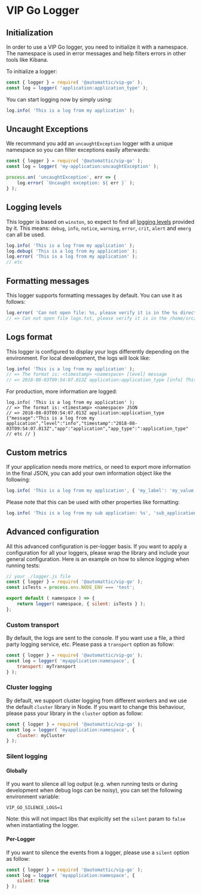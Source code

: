 # VIP Go Logger

## Initialization
In order to use a VIP Go logger, you need to initialize it with a namespace. The namespace is used in error messages and help filters errors in other tools like Kibana.

To initialize a logger:
``` js
const { logger } = require( '@automattic/vip-go' );
const log = logger( 'application:application_type' );
```

You can start logging now by simply using:
``` js
log.info( 'This is a log from my application' );
```

## Uncaught Exceptions

We recommand you add an `uncaughtException` logger with a unique namespace so you can filter exceptions easily afterwards:

``` js
const { logger } = require( '@automattic/vip-go' );
const log = logger( 'my-application:uncaughtException' );

process.on( 'uncaughtException', err => {
	log.error( `Uncaught exception: ${ err }` );
} );
```

## Logging levels
This logger is based on `winston`, so expect to find all [logging levels](https://github.com/winstonjs/winston#logging-levels) provided by it. This means: `debug`, `info`, `notice`, `warning`, `error`, `crit`, `alert` and `emerg` can all be used.

``` js
log.info( 'This is a log from my application' );
log.debug( 'This is a log from my application' );
log.error( 'This is a log from my application' );
// etc
```

## Formatting messages
This logger supports formatting messages by default. You can use it as follows:
``` js
log.error( 'Can not open file: %s, please verify it is in the %s directory', 'logs.txt', '/home/src/' );
// => Can not open file logs.txt, please verify it is in the /home/src/ directory
```

## Logs format
This logger is configured to display your logs differently depending on the environment. For local development, the logs will look like:
``` js
log.info( 'This is a log from my application' );
// => The format is: <timestamp> <namespace> [level] message
// => 2018-08-03T09:54:07.013Z application:application_type [info] This is a log from my application
```
For production, more information are logged:
```
log.info( 'This is a log from my application' );
// => The format is: <timestamp> <namespace> JSON
// => 2018-08-03T09:54:07.013Z application:application_type {"message":"This is a log from my application","level":"info","timestamp":"2018-08-03T09:54:07.013Z","app":"application","app_type":":application_type" // etc // }
```
## Custom metrics
If your application needs more metrics, or need to export more information in the final JSON, you can add your own information object like the following:
``` js
log.info( 'This is a log from my application', { 'my_label': 'my_value' } );
```
Please note that this can be used with other properties like formatting:
``` js
log.info( 'This is a log from my sub application: %s', 'sub_application', { 'my_label': 'my_value' } );
```

## Advanced configuration
All this advanced configuration is per-logger basis. If you want to apply a configuration for all your loggers, please wrap the library and include your general configuration. Here is an example on how to silence logging when running tests:

``` js
// your ./logger.js file
const { logger } = require( '@automattic/vip-go' );
const isTests = process.env.NODE_ENV === 'test';

export default ( namespace ) => {
	return logger( namespace, { silent: isTests } );
};
```

### Custom transport
By default, the logs are sent to the console. If you want use a file, a third party logging service, etc. Please pass a `transport` option as follow:

``` js
const { logger } = require( '@automattic/vip-go' );
const log = logger( 'myapplication:namespace', {
	transport: myTransport
} );
```

### Cluster logging
By default, we support cluster logging from different workers and we use the default `cluster` library in Node. If you want to change this behaviour, please pass your library in the `cluster` option as follow:

``` js
const { logger } = require( '@automattic/vip-go' );
const log = logger( 'myapplication:namespace', {
	cluster: myCluster
} );
```

### Silent logging

#### Globally

If you want to silence all log output (e.g. when running tests or during development when debug logs can be noisy), you can set the following environment variable:

```
VIP_GO_SILENCE_LOGS=1
```

Note: this will not impact libs that explicitly set the `silent` param to `false` when instantiating the logger.

#### Per-Logger

If you want to silence the events from a logger, please use a `silent` option as follow:

``` js
const { logger } = require( '@automattic/vip-go' );
const log = logger( 'myapplication:namespace', {
	silent: true
} );
```
